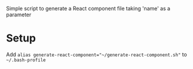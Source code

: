 Simple script to generate a React component file taking 'name' as a parameter

# Setup

Add `alias generate-react-component="~/generate-react-component.sh"` to `~/.bash-profile`
